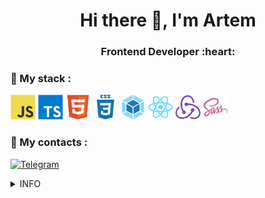 <h1 align="center">Hi there 👋, I'm Artem</h1>
<h3 align="center">Frontend Developer :heart:</h3>

### 🧰 My stack :
<div>
  <img src="https://github.com/devicons/devicon/blob/master/icons/javascript/javascript-original.svg" title="JavaScript" alt="JavaScript" width="40"/>
  <img src="https://github.com/devicons/devicon/blob/master/icons/typescript/typescript-original.svg" title="TypeScript" alt="TypeScript" width="40"/>
  <img src="https://github.com/devicons/devicon/blob/master/icons/html5/html5-original.svg" title="HTML5" alt="HTML" width="40"/>
  <img src="https://github.com/devicons/devicon/blob/master/icons/css3/css3-plain-wordmark.svg"  title="CSS3" alt="CSS" width="40" height="40"/>
  <img src="https://github.com/devicons/devicon/blob/master/icons/webpack/webpack-original.svg" title="Webpack" width="40" height="40"/>
  <img src="https://github.com/devicons/devicon/blob/master/icons/react/react-original.svg" title="React" width="40" height="40"/>
  <img src="https://github.com/devicons/devicon/blob/master/icons/redux/redux-original.svg" title="Redux" width="40" height="40"/>
  <img src="https://github.com/devicons/devicon/blob/master/icons/sass/sass-original.svg" title="Sass" width="40" height="40"/>
</div>

### 📱 My contacts :
[![Telegram](https://img.shields.io/badge/-Telegram-333?style=for-the-badge&logo=telegram&logoColor=27A0D9)](https://t.me/selfex)

<details>
  <summary>INFO</summary>

![Top Langs](https://github-readme-stats.vercel.app/api/top-langs/?username=selfexpression&layout=compact&hide_progress=false)

[![codewars](https://www.codewars.com/users/selfexpression/badges/small)](https://www.codewars.com/users/selfexpression) 
</details>
